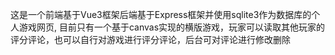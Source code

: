 这是一个前端基于Vue3框架后端基于Express框架并使用sqlite3作为数据库的个人游戏网页, 目前只有一个基于canvas实现的横版游戏，玩家可以读取其他玩家的评分评论，也可以自行对游戏进行评分评论，后台可对评论进行修改删除
